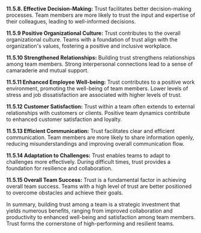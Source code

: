 
**11.5.8. Effective Decision-Making:**
Trust facilitates better decision-making processes.
Team members are more likely to trust the input and expertise of their colleagues, leading to well-informed decisions.

**11.5.9 Positive Organizational Culture:**
Trust contributes to the overall organizational culture.
Teams with a foundation of trust align with the organization's values, fostering a positive and inclusive workplace.

**11.5.10 Strengthened Relationships:**
Building trust strengthens relationships among team members.
Strong interpersonal connections lead to a sense of camaraderie and mutual support.

**11.5.11 Enhanced Employee Well-being:**
Trust contributes to a positive work environment, promoting the well-being of team members.
Lower levels of stress and job dissatisfaction are associated with higher levels of trust.

**11.5.12 Customer Satisfaction:**
Trust within a team often extends to external relationships with customers or clients.
Positive team dynamics contribute to enhanced customer satisfaction and loyalty.

**11.5.13  Efficient Communication:**
Trust facilitates clear and efficient communication.
Team members are more likely to share information openly, reducing misunderstandings and improving overall communication flow.

**11.5.14 Adaptation to Challenges:**
 Trust enables teams to adapt to challenges more effectively.
 During difficult times, trust provides a foundation for resilience and collaboration.

**11.5.15 Overall Team Success:**
Trust is a fundamental factor in achieving overall team success.
Teams with a high level of trust are better positioned to overcome obstacles and achieve their goals.

In summary, building trust among a team is a strategic investment that yields numerous benefits, ranging from improved collaboration and productivity to enhanced well-being and satisfaction among team members. Trust forms the cornerstone of high-performing and resilient teams.

